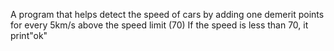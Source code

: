 A program that helps detect the speed of cars by adding one demerit  points for every 5km/s above the speed limit (70)
If the speed is less than 70, it print"ok"